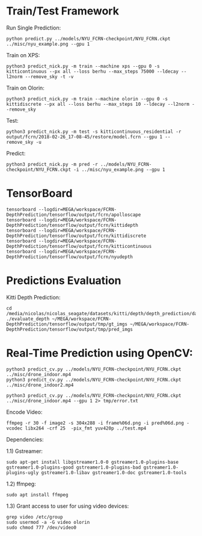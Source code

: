 # Train/Test Framework 
Run Single Prediction: 

    python predict.py ../models/NYU_FCRN-checkpoint/NYU_FCRN.ckpt ../misc/nyu_example.png --gpu 1

Train on XPS:
    
    python3 predict_nick.py -m train --machine xps --gpu 0 -s kitticontinuous --px all --loss berhu --max_steps 75000 --ldecay --l2norm --remove_sky -t -v

Train on Olorin:
    
    python3 predict_nick.py -m train --machine olorin --gpu 0 -s kittidiscrete --px all --loss berhu --max_steps 10 --ldecay --l2norm --remove_sky 
    
Test:

    python3 predict_nick.py -m test -s kitticontinuous_residential -r output/fcrn/2018-02-26_17-08-45/restore/model.fcrn --gpu 1 --remove_sky -u

Predict:

    python3 predict_nick.py -m pred -r ../models/NYU_FCRN-checkpoint/NYU_FCRN.ckpt -i ../misc/nyu_example.png --gpu 1

# TensorBoard

    tensorboard --logdir=MEGA/workspace/FCRN-DepthPrediction/tensorflow/output/fcrn/apolloscape
    tensorboard --logdir=MEGA/workspace/FCRN-DepthPrediction/tensorflow/output/fcrn/kittidepth
    tensorboard --logdir=MEGA/workspace/FCRN-DepthPrediction/tensorflow/output/fcrn/kittidiscrete
    tensorboard --logdir=MEGA/workspace/FCRN-DepthPrediction/tensorflow/output/fcrn/kitticontinuous
    tensorboard --logdir=MEGA/workspace/FCRN-DepthPrediction/tensorflow/output/fcrn/nyudepth

# Predictions Evaluation

Kitti Depth Prediction:

    cd /media/nicolas/nicolas_seagate/datasets/kitti/depth/depth_prediction/data/devkit/cpp
    ./evaluate_depth ~/MEGA/workspace/FCRN-DepthPrediction/tensorflow/output/tmp/gt_imgs ~/MEGA/workspace/FCRN-DepthPrediction/tensorflow/output/tmp/pred_imgs

# Real-Time Prediction using OpenCV:

    python3 predict_cv.py ../models/NYU_FCRN-checkpoint/NYU_FCRN.ckpt ../misc/drone_indoor.mp4
    python3 predict_cv.py ../models/NYU_FCRN-checkpoint/NYU_FCRN.ckpt ../misc/drone_indoor2.mp4

    python3 predict_cv.py ../models/NYU_FCRN-checkpoint/NYU_FCRN.ckpt ../misc/drone_indoor.mp4 --gpu 1 2> tmp/error.txt

Encode Video:

    ffmpeg -r 30 -f image2 -s 304x288 -i frame%06d.png -i pred%06d.png -vcodec libx264 -crf 25  -pix_fmt yuv420p ../test.mp4

Dependencies:

1.1) Gstreamer:

    sudo apt-get install libgstreamer1.0-0 gstreamer1.0-plugins-base gstreamer1.0-plugins-good gstreamer1.0-plugins-bad gstreamer1.0-plugins-ugly gstreamer1.0-libav gstreamer1.0-doc gstreamer1.0-tools

1.2) ffmpeg:

    sudo apt install ffmpeg

1.3) Grant access to user for using video devices:

    grep video /etc/group
    sudo usermod -a -G video olorin
    sudo chmod 777 /dev/video0
